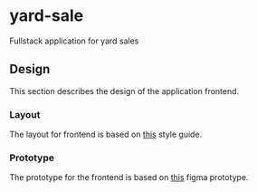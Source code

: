 # yard-sale

Fullstack application for yard sales

## Design

This section describes the design of the application frontend.

### Layout

The layout for frontend is based on [this](https://scene.zeplin.io/project/60afeeed20af1378ed046538) style guide.

### Prototype

The prototype for the frontend is based on [this](https://www.figma.com/proto/bcEVujIzJj5PNIWwF9pP2w/Platzi_YardSale?node-id=0%3A684&amp%3Bscaling=scale-down&amp%3Bpage-id=0%3A1&amp%3Bstarting-point-node-id=0%3A719) figma prototype.
